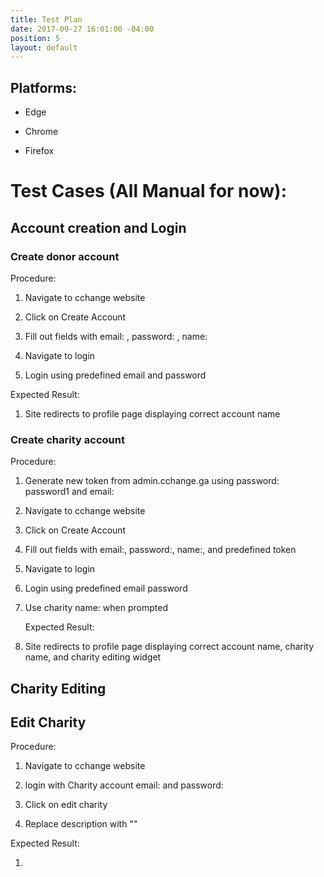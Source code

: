 ```yaml
---
title: Test Plan
date: 2017-09-27 16:01:00 -04:00
position: 5
layout: default
---
```


## Platforms:

* Edge

* Chrome

* Firefox

# Test Cases (All Manual for now):

## Account creation and Login

### Create donor account

Procedure:

1. Navigate to cchange website

2. Click on Create Account

3. Fill out fields with email: , password: , name:

4. Navigate to login

5. Login using predefined email and password

Expected Result:

1. Site redirects to profile page displaying correct account name

###

### Create charity account

Procedure:

1. Generate new token from admin.cchange.ga using password: password1 and email:

2. Navigate to cchange website

3. Click on Create Account

4. Fill out fields with email:, password:, name:, and predefined token

5. Navigate to login

6. Login using predefined email password

7. Use charity name: when prompted

   Expected Result:


1. Site redirects to profile page displaying correct account name, charity name, and charity editing widget

## Charity Editing

## Edit Charity

Procedure:

1. Navigate to cchange website

2. login with Charity account email: and password:

3. Click on edit charity

4. Replace description with ""

Expected Result:

1.